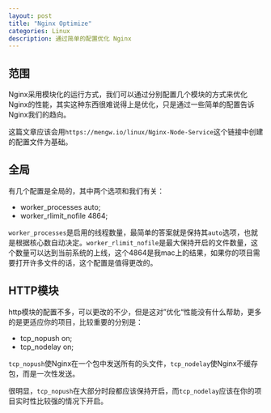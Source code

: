 ```yaml
---
layout: post
title: "Nginx Optimize"
categories: Linux
description: 通过简单的配置优化 Nginx
---
```


## 范围

Nginx采用模块化的运行方式，我们可以通过分别配置几个模块的方式来优化Nginx的性能，其实这种东西很难说得上是优化，只是通过一些简单的配置告诉Nginx我们的趋向。

这篇文章应该会用`https://mengw.io/linux/Nginx-Node-Service`这个链接中创建的配置文件为基础。

## 全局

有几个配置是全局的，其中两个选项和我们有关：

- worker_processes auto;
- worker_rlimit_nofile 4864;

`worker_processes`是启用的线程数量，最简单的答案就是保持其`auto`选项，也就是根据核心数自动决定。`worker_rlimit_nofile`是最大保持开启的文件数量，这个数量可以达到当前系统的上线，这个4864是我mac上的结果，如果你的项目需要打开许多文件的话，这个配置是值得更改的。

## HTTP模块

http模块的配置不多，可以更改的不少，但是这对”优化“性能没有什么帮助，更多的是更适应你的项目，比较重要的分别是：

-  tcp_nopush on;
-  tcp_nodelay on;

`tcp_nopush`使Nginx在一个包中发送所有的头文件，`tcp_nodelay`使Nginx不缓存包，而是一次性发送。

很明显，`tcp_nopush`在大部分时段都应该保持开启，而`tcp_nodelay`应该在你的项目实时性比较强的情况下开启。
